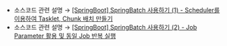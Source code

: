 * 소스코드 관련 설명 → <a href='https://jforj.tistory.com/353'>[SpringBoot] SpringBatch 사용하기 (1) - Scheduler를 이용하여 Tasklet, Chunk 배치 만들기</a>
* 소스코드 관련 설명 → <a href='https://jforj.tistory.com/354'>[SpringBoot] SpringBatch 사용하기 (2) - Job Parameter 활용 및 동일 Job 반복 실행</a>